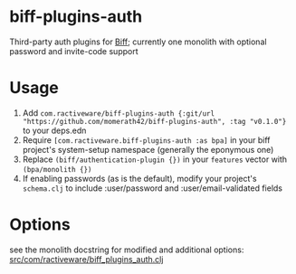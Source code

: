 # biff-plugins-auth
Third-party auth plugins for [Biff](https://biffweb.com); currently one monolith with optional password and invite-code support

# Usage
1. Add `com.ractiveware/biff-plugins-auth {:git/url "https://github.com/momerath42/biff-plugins-auth", :tag "v0.1.0"}` to your deps.edn
2. Require `[com.ractiveware.biff-plugins-auth :as bpa]` in your biff project's system-setup namespace (generally the eponymous one)
3. Replace `(biff/authentication-plugin {})` in your `features` vector with `(bpa/monolith {})`
4. If enabling passwords (as is the default), modify your project's `schema.clj` to include :user/password and :user/email-validated fields

# Options
see the monolith docstring for modified and additional options: [src/com/ractiveware/biff_plugins_auth.clj](https://github.com/momerath42/biff-plugins-auth/blob/main/src/com/ractiveware/biff_plugins_auth.clj)
